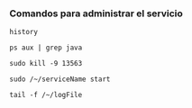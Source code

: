 ### Comandos para administrar el servicio

```shellscript
history

ps aux | grep java

sudo kill -9 13563

sudo /~/serviceName start

tail -f /~/logFile
```
